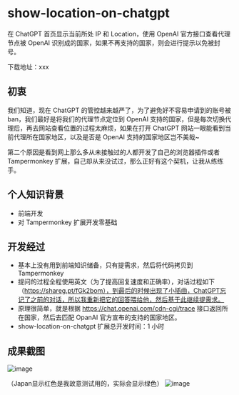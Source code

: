 # show-location-on-chatgpt

在 ChatGPT 首页显示当前所处 IP 和 Location，使用 OpenAI 官方接口查看代理节点被 OpenAI 识别成的国家，如果不再支持的国家，则会进行提示以免被封号。

下载地址：xxx

## 初衷

我们知道，现在 ChatGPT 的管控越来越严了，为了避免好不容易申请到的账号被 ban，我们最好是将我们的代理节点定位到 OpenAI 支持的国家，但是每次切换代理后，再去网站查看位置的过程太麻烦，如果在打开 ChatGPT 网站一眼能看到当前代理所在国家地区，以及是否是 OpenAI 支持的国家地区岂不美哉~

第二个原因是看到网上那么多从未接触过的人都开发了自己的浏览器插件或者 Tampermonkey 扩展，自己却从来没试过，那么正好有这个契机，让我从练练手。

## 个人知识背景

- 前端开发
- 对 Tampermonkey 扩展开发零基础

## 开发经过

- 基本上没有用到前端知识储备，只有提需求，然后将代码拷贝到 Tampermonkey
- 提问的过程全程使用英文（为了提高回复速度和正确率），对话过程如下（https://shareg.pt/fGk2bom），到最后的时候出现了小插曲，ChatGPT忘记了之前的对话，所以我重新把它的回答喂给他，然后基于此继续提需求。
- 原理很简单，就是根据 https://chat.openai.com/cdn-cgi/trace 接口返回所在国家，然后去匹配 OpanAI 官方宣布的支持的国家地区。
- show-location-on-chatgpt 扩展总开发时间：1 小时

## 成果截图

![image](https://user-images.githubusercontent.com/23518990/233934605-484c2613-df84-464d-a62d-bc66f710c6e2.png)

（Japan显示红色是我故意测试用的，实际会显示绿色）
![image](https://user-images.githubusercontent.com/23518990/233934890-113ad476-d3b1-4d3c-bc8f-0f90d95c7949.png)

